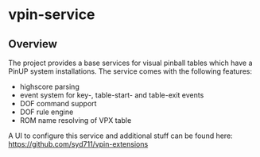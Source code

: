 # vpin-service

## Overview

The project provides a base services for visual pinball tables which have a PinUP system installations.
The service comes with the following features:

- highscore parsing
- event system for key-, table-start- and table-exit events
- DOF command support
- DOF rule engine
- ROM name resolving of VPX table

A UI to configure this service and additional stuff can be found here: https://github.com/syd711/vpin-extensions
